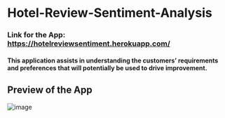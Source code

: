 # Hotel-Review-Sentiment-Analysis
### Link for the App: https://hotelreviewsentiment.herokuapp.com/
#### This application assists in understanding the customers’ requirements and preferences that will potentially be used to drive improvement.

## Preview of the App
![image](https://user-images.githubusercontent.com/81804267/143064262-6bd767df-7ab6-45bc-bec3-84be9a003e22.png)
